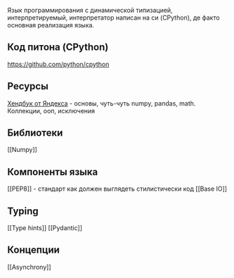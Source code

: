 Язык программирования с динамической типизацией, интерпретируемый, интерпретатор написан на си (CPython), де факто основная реализация языка.
## Код питона (CPython)

https://github.com/python/cpython

## Ресурсы

[Хендбук от Яндекса](https://education.yandex.ru/handbook/python/article/moduli-math-i-numpy) - основы, чуть-чуть numpy, pandas, math. Коллекции, ооп, исключения

## Библиотеки
[[Numpy]]

## Компоненты языка

[[PEP8]] - стандарт как должен выглядеть стилистически код
[[Base IO]]

## Typing

[[Type hints]]
[[Pydantic]]

## Концепции

[[Asynchrony]] 
